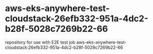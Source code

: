 # aws-eks-anywhere-test-cloudstack-26efb332-951a-4dc2-b28f-5028c7269b22-66
repository for use with E2E test job aws-eks-anywhere-test-cloudstack:26efb332-951a-4dc2-b28f-5028c7269b22-66
